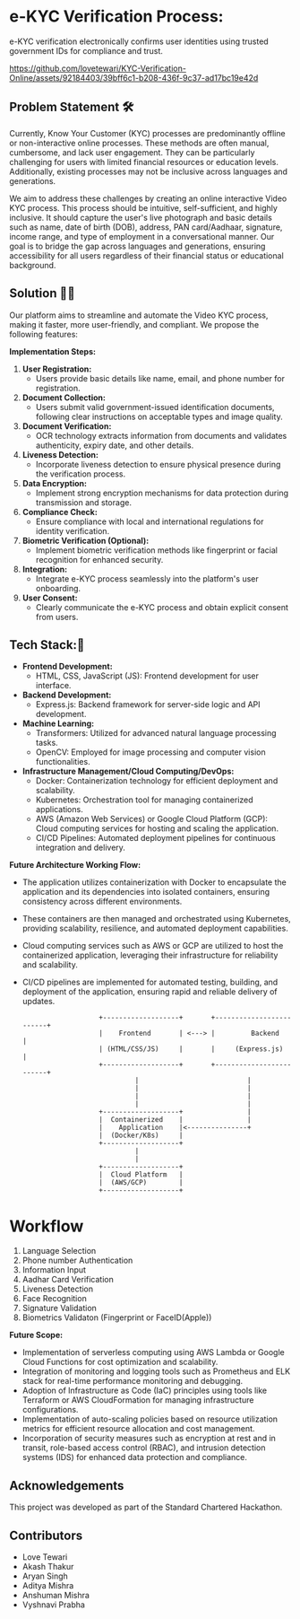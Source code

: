# e-KYC Verification Process:
e-KYC verification electronically confirms user identities using trusted government IDs for compliance and trust.


https://github.com/lovetewari/KYC-Verification-Online/assets/92184403/39bff6c1-b208-436f-9c37-ad17bc19e42d


## Problem Statement 🛠️

Currently, Know Your Customer (KYC) processes are predominantly offline or non-interactive online processes. These methods are often manual, cumbersome, and lack user engagement. They can be particularly challenging for users with limited financial resources or education levels. Additionally, existing processes may not be inclusive across languages and generations.

We aim to address these challenges by creating an online interactive Video KYC process. This process should be intuitive, self-sufficient, and highly inclusive. It should capture the user's live photograph and basic details such as name, date of birth (DOB), address, PAN card/Aadhaar, signature, income range, and type of employment in a conversational manner. Our goal is to bridge the gap across languages and generations, ensuring accessibility for all users regardless of their financial status or educational background.


## Solution 💪🏽

Our platform aims to streamline and automate the Video KYC process, making it faster, more user-friendly, and compliant. We propose the following features:

**Implementation Steps:**
1. **User Registration:**
   - Users provide basic details like name, email, and phone number for registration.
2. **Document Collection:**
   - Users submit valid government-issued identification documents, following clear instructions on acceptable types and image quality.
3. **Document Verification:**
   - OCR technology extracts information from documents and validates authenticity, expiry date, and other details.
4. **Liveness Detection:**
   - Incorporate liveness detection to ensure physical presence during the verification process.
5. **Data Encryption:**
   - Implement strong encryption mechanisms for data protection during transmission and storage.
6. **Compliance Check:**
   - Ensure compliance with local and international regulations for identity verification.
7. **Biometric Verification (Optional):**
   - Implement biometric verification methods like fingerprint or facial recognition for enhanced security.
8. **Integration:**
   - Integrate e-KYC process seamlessly into the platform's user onboarding.
9. **User Consent:**
   - Clearly communicate the e-KYC process and obtain explicit consent from users.


## Tech Stack:🧠
- **Frontend Development:**
  - HTML, CSS, JavaScript (JS): Frontend development for user interface.
- **Backend Development:**
  - Express.js: Backend framework for server-side logic and API development.
- **Machine Learning:**
  - Transformers: Utilized for advanced natural language processing tasks.
  - OpenCV: Employed for image processing and computer vision functionalities.
- **Infrastructure Management/Cloud Computing/DevOps:**
  - Docker: Containerization technology for efficient deployment and scalability.
  - Kubernetes: Orchestration tool for managing containerized applications.
  - AWS (Amazon Web Services) or Google Cloud Platform (GCP): Cloud computing services for hosting and scaling the application.
  - CI/CD Pipelines: Automated deployment pipelines for continuous integration and delivery.
  
**Future Architecture Working Flow:**
- The application utilizes containerization with Docker to encapsulate the application and its dependencies into isolated containers, ensuring consistency across different environments.
- These containers are then managed and orchestrated using Kubernetes, providing scalability, resilience, and automated deployment capabilities.
- Cloud computing services such as AWS or GCP are utilized to host the containerized application, leveraging their infrastructure for reliability and scalability.
- CI/CD pipelines are implemented for automated testing, building, and deployment of the application, ensuring rapid and reliable delivery of updates.

                         +-------------------+       +-------------------------+
                         |    Frontend       | <---> |         Backend         |
                         | (HTML/CSS/JS)     |       |     (Express.js)        |
                         +-------------------+       +-------------------------+
                                  |                           |
                                  |                           |
                                  |                           |
                                  |                           |
                         +-------------------+                |
                         |  Containerized    |                |
                         |    Application    |<---------------+
                         |  (Docker/K8s)     |
                         +-------------------+
                                  |
                                  |
                         +-------------------+
                         |  Cloud Platform   |
                         |  (AWS/GCP)        |
                         +-------------------+


# Workflow
1) Language Selection
2) Phone number Authentication
3) Information Input
4) Aadhar Card Verification
5) Liveness Detection 
6) Face Recognition
7) Signature Validation
8) Biometrics Validaton (Fingerprint or FaceID(Apple))


**Future Scope:**
- Implementation of serverless computing using AWS Lambda or Google Cloud Functions for cost optimization and scalability.
- Integration of monitoring and logging tools such as Prometheus and ELK stack for real-time performance monitoring and debugging.
- Adoption of Infrastructure as Code (IaC) principles using tools like Terraform or AWS CloudFormation for managing infrastructure configurations.
- Implementation of auto-scaling policies based on resource utilization metrics for efficient resource allocation and cost management.
- Incorporation of security measures such as encryption at rest and in transit, role-based access control (RBAC), and intrusion detection systems (IDS) for enhanced data protection and compliance.



## Acknowledgements

This project was developed as part of the Standard Chartered Hackathon.

## Contributors

- Love Tewari
- Akash Thakur
- Aryan Singh
- Aditya Mishra
- Anshuman Mishra
- Vyshnavi Prabha
